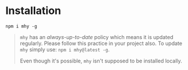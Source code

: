 # Installation

```text
npm i mhy -g
```

> `mhy` has an _always-up-to-date_ policy which means it is updated regularly. Please follow this practice in your project also. To update `mhy` simply use: `npm i mhy@latest -g`.
>
> Even though it's possible, `mhy` isn't supposed to be installed locally.

